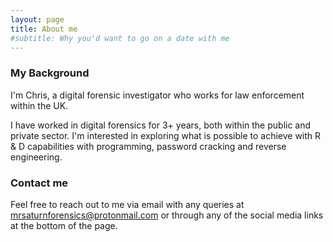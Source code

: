 ```yaml
---
layout: page
title: About me
#subtitle: Why you'd want to go on a date with me
---
```

### My Background

I'm Chris, a digital forensic investigator who works for law enforcement within the UK. 

I have worked in digital forensics for 3+ years, both within the public and private sector. I'm interested in exploring what is possible to achieve with R & D capabilities with programming, password cracking and reverse engineering.


### Contact me

Feel free to reach out to me via email with any queries at [mrsaturnforensics@protonmail.com](mrsaturnforensics@protonmail.com) or through any of the social media links at the bottom of the page.
